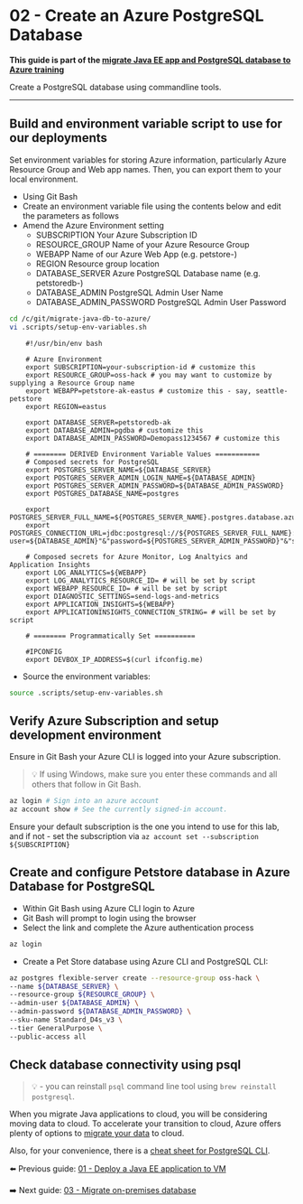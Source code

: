 # 02 - Create an Azure PostgreSQL Database

__This guide is part of the [migrate Java EE app and PostgreSQL database to Azure training](../README.md)__

Create a PostgreSQL database using commandline tools.

---

## Build and environment variable script to use for our deployments
Set environment variables for storing Azure information, 
particularly Azure Resource Group and Web app names. Then, you can 
export them to your local environment. 

* Using Git Bash 
* Create an environment variable file using the contents below and edit the parameters as follows
* Amend the Azure Environment setting 
  * SUBSCRIPTION
        Your Azure Subscription ID
  * RESOURCE_GROUP 
        Name of your Azure Resource Group
  * WEBAPP 
        Name of our Azure Web App (e.g. petstore-<your initials>)
  * REGION 
        Resource group location
  * DATABASE_SERVER 
        Azure PostgreSQL Database name (e.g. petstoredb-<your initials>)
  * DATABASE_ADMIN 
        PostgreSQL Admin User Name  
  * DATABASE_ADMIN_PASSWORD
        PostgreSQL Admin User Password

```bash 
cd /c/git/migrate-java-db-to-azure/
vi .scripts/setup-env-variables.sh
```
```text
	#!/usr/bin/env bash
	
	# Azure Environment
	export SUBSCRIPTION=your-subscription-id # customize this
	export RESOURCE_GROUP=oss-hack # you may want to customize by supplying a Resource Group name
	export WEBAPP=petstore-ak-eastus # customize this - say, seattle-petstore
	export REGION=eastus
	
	export DATABASE_SERVER=petstoredb-ak
	export DATABASE_ADMIN=pgdba # customize this
	export DATABASE_ADMIN_PASSWORD=Demopass1234567 # customize this
	
	# ======== DERIVED Environment Variable Values ===========
	# Composed secrets for PostgreSQL
	export POSTGRES_SERVER_NAME=${DATABASE_SERVER}
	export POSTGRES_SERVER_ADMIN_LOGIN_NAME=${DATABASE_ADMIN}
	export POSTGRES_SERVER_ADMIN_PASSWORD=${DATABASE_ADMIN_PASSWORD}
	export POSTGRES_DATABASE_NAME=postgres
	
	export POSTGRES_SERVER_FULL_NAME=${POSTGRES_SERVER_NAME}.postgres.database.azure.com
	export POSTGRES_CONNECTION_URL=jdbc:postgresql://${POSTGRES_SERVER_FULL_NAME}:5432/${POSTGRES_DATABASE_NAME}?user=${DATABASE_ADMIN}"&"password=${POSTGRES_SERVER_ADMIN_PASSWORD}"&"sslmode=require
	
	# Composed secrets for Azure Monitor, Log Analtyics and Application Insights
	export LOG_ANALYTICS=${WEBAPP}
	export LOG_ANALYTICS_RESOURCE_ID= # will be set by script
	export WEBAPP_RESOURCE_ID= # will be set by script
	export DIAGNOSTIC_SETTINGS=send-logs-and-metrics
	export APPLICATION_INSIGHTS=${WEBAPP}
	export APPLICATIONINSIGHTS_CONNECTION_STRING= # will be set by script
	
	# ======== Programmatically Set ==========
	
	#IPCONFIG
	export DEVBOX_IP_ADDRESS=$(curl ifconfig.me)
```
* Source the environment variables:
```bash
source .scripts/setup-env-variables.sh
```

## Verify Azure Subscription and setup development environment

Ensure in Git Bash your Azure CLI is logged into your Azure subscription.

>💡 If using Windows, make sure you enter these commands and all others that follow in Git Bash.

```bash
az login # Sign into an azure account
az account show # See the currently signed-in account.
```

Ensure your default subscription is the one you intend to use for this lab, and if not - 
set the subscription via 
```az account set --subscription ${SUBSCRIPTION}```

## Create and configure Petstore database in Azure Database for PostgreSQL

* Within Git Bash using Azure CLI login to Azure
* Git Bash will prompt to login using the browser
* Select the link and complete the Azure authentication process

```bash
az login
```

* Create a Pet Store database using Azure CLI and PostgreSQL CLI:
```bash
az postgres flexible-server create --resource-group oss-hack \
--name ${DATABASE_SERVER} \
--resource-group ${RESOURCE_GROUP} \
--admin-user ${DATABASE_ADMIN} \
--admin-password ${DATABASE_ADMIN_PASSWORD} \
--sku-name Standard_D4s_v3 \
--tier GeneralPurpose \
--public-access all
```

## Check database connectivity using psql

  
>💡 - you can reinstall `psql` command line tool using `brew reinstall postgresql`.
  
When you migrate Java applications to cloud, you will be considering moving data to cloud. 
To accelerate your transition to cloud, 
Azure offers plenty of options to [migrate your data](https://azure.microsoft.com/en-us/services/database-migration/) 
to cloud.
  
Also, for your convenience, there is a [cheat sheet for PostgreSQL CLI](http://www.postgresqltutorial.com/postgresql-cheat-sheet/).
   
⬅️ Previous guide: [01 - Deploy a Java EE application to VM](../step-01-deploy-java-ee-app-to-VM/README.md)
  
➡️ Next guide: [03 - Migrate on-premises database](../step-03-migrate-database-to-azure/README.md)